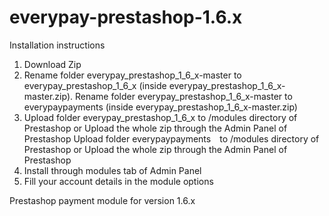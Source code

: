 everypay-prestashop-1.6.x
=========================

Installation instructions

1. Download Zip
2. Rename folder everypay_prestashop_1_6_x-master to everypay_prestashop_1_6_x (inside everypay_prestashop_1_6_x-master.zip). Rename folder everypay_prestashop_1_6_x-master to everypaypayments (inside everypay_prestashop_1_6_x-master.zip)
3. Upload folder everypay_prestashop_1_6_x to /modules directory of Prestashop or Upload the whole zip through the Admin Panel of Prestashop
Upload folder everypaypayments  to /modules directory of Prestashop or Upload the whole zip through the Admin Panel of Prestashop
4. Install through modules tab of Admin Panel
5. Fill your account details in the module options

Prestashop payment module for version 1.6.x
